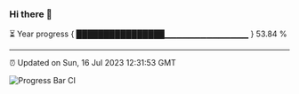 ### Hi there 👋

⏳ Year progress { ████████████████▁▁▁▁▁▁▁▁▁▁▁▁▁▁ } 53.84 %

---

⏰ Updated on Sun, 16 Jul 2023 12:31:53 GMT

![Progress Bar CI](https://github.com/liununu/liununu/workflows/Progress%20Bar%20CI/badge.svg)
